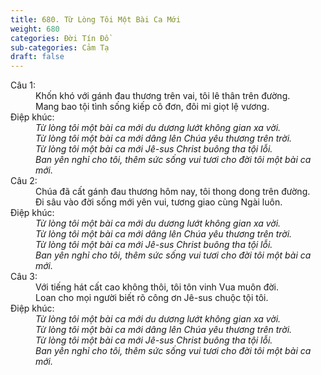 ```yaml
---
title: 680. Từ Lòng Tôi Một Bài Ca Mới
weight: 680
categories: Đời Tín Đồ
sub-categories: Cảm Tạ
draft: false
---
```

<dl><dt>Câu 1:</dt><dd data-verse="1">Khốn khó với gánh đau thương trên vai, tôi lê thân trên đường. <br/>Mang bao tội tình sống kiếp cô đơn, đôi mi giọt lệ vương. </dd><dt>Điệp khúc:</dt><dd data-chorus="1"><em>Từ lòng tôi một bài ca mới du dương lướt không gian xa vời. <br/>Từ lòng tôi một bài ca mới dâng lên Chúa yêu thương trên trời. <br/>Từ lòng tôi một bài ca mới Jê-sus Christ buông tha tội lỗi. <br/>Ban yên nghỉ cho tôi, thêm sức sống vui tươi cho đời tôi một bài ca mới. </em></dd><dt>Câu 2:</dt><dd data-verse="2">Chúa đã cất gánh đau thương hôm nay, tôi thong dong trên đường. <br/>Đi sâu vào đời sống mới yên vui, tương giao cùng Ngài luôn. </dd><dt>Điệp khúc:</dt><dd data-chorus="1"><em>Từ lòng tôi một bài ca mới du dương lướt không gian xa vời. <br/>Từ lòng tôi một bài ca mới dâng lên Chúa yêu thương trên trời. <br/>Từ lòng tôi một bài ca mới Jê-sus Christ buông tha tội lỗi. <br/>Ban yên nghỉ cho tôi, thêm sức sống vui tươi cho đời tôi một bài ca mới. </em></dd><dt>Câu 3:</dt><dd data-verse="3">Với tiếng hát cất cao không thôi, tôi tôn vinh Vua muôn đời. <br/>Loan cho mọi người biết rõ công ơn Jê-sus chuộc tội tôi. </dd><dt>Điệp khúc:</dt><dd data-chorus="1"><em>Từ lòng tôi một bài ca mới du dương lướt không gian xa vời. <br/>Từ lòng tôi một bài ca mới dâng lên Chúa yêu thương trên trời. <br/>Từ lòng tôi một bài ca mới Jê-sus Christ buông tha tội lỗi. <br/>Ban yên nghỉ cho tôi, thêm sức sống vui tươi cho đời tôi một bài ca mới. </em></dd></dl>